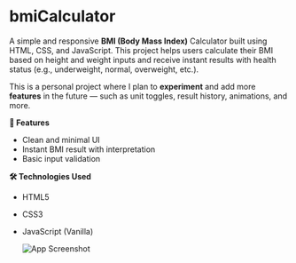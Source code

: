 # bmiCalculator
A simple and responsive **BMI (Body Mass Index)** Calculator built using HTML, CSS, and JavaScript. This project helps users calculate their BMI based on height and weight inputs and receive instant results with health status (e.g., underweight, normal, overweight, etc.).

This is a personal project where I plan to **experiment** and add more **features** in the future — such as unit toggles, result history, animations, and more.

**🚀 Features**
- Clean and minimal UI
- Instant BMI result with interpretation
- Basic input validation

**🛠️ Technologies Used**
- HTML5
- CSS3
- JavaScript (Vanilla)

  ![App Screenshot](bmiCalculator/appScreenShot.png)
